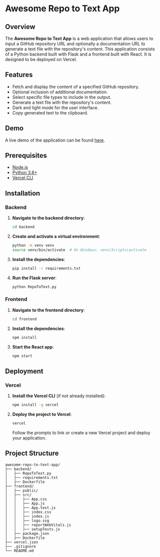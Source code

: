# Awesome Repo to Text App

## Overview

The **Awesome Repo to Text App** is a web application that allows users to input a GitHub repository URL and optionally a documentation URL to generate a text file with the repository's content. This application consists of a Python backend built with Flask and a frontend built with React. It is designed to be deployed on Vercel.

## Features

- Fetch and display the content of a specified GitHub repository.
- Optional inclusion of additional documentation.
- Select specific file types to include in the output.
- Generate a text file with the repository's content.
- Dark and light mode for the user interface.
- Copy generated text to the clipboard.

## Demo

A live demo of the application can be found [here](https://git-to-text.vercel.app).

## Prerequisites

- [Node.js](https://nodejs.org/)
- [Python 3.8+](https://www.python.org/)
- [Vercel CLI](https://vercel.com/download)

## Installation

### Backend

1. **Navigate to the backend directory**:
    ```bash
    cd backend
    ```

2. **Create and activate a virtual environment**:
    ```bash
    python -m venv venv
    source venv/bin/activate  # On Windows: venv\Scripts\activate
    ```

3. **Install the dependencies**:
    ```bash
    pip install -r requirements.txt
    ```

4. **Run the Flask server**:
    ```bash
    python RepoToText.py
    ```

### Frontend

1. **Navigate to the frontend directory**:
    ```bash
    cd frontend
    ```

2. **Install the dependencies**:
    ```bash
    npm install
    ```

3. **Start the React app**:
    ```bash
    npm start
    ```

## Deployment

### Vercel

1. **Install the Vercel CLI** (if not already installed):
    ```bash
    npm install -g vercel
    ```

2. **Deploy the project to Vercel**:
    ```bash
    vercel
    ```

    Follow the prompts to link or create a new Vercel project and deploy your application.

## Project Structure

```plaintext
awesome-repo-to-text-app/
├── backend/
│   ├── RepoToText.py
│   ├── requirements.txt
│   ├── Dockerfile
├── frontend/
│   ├── public/
│   ├── src/
│   │   ├── App.css
│   │   ├── App.js
│   │   ├── App.test.js
│   │   ├── index.css
│   │   ├── index.js
│   │   ├── logo.svg
│   │   ├── reportWebVitals.js
│   │   ├── setupTests.js
│   ├── package.json
│   ├── Dockerfile
├── vercel.json
├── .gitignore
└── README.md
